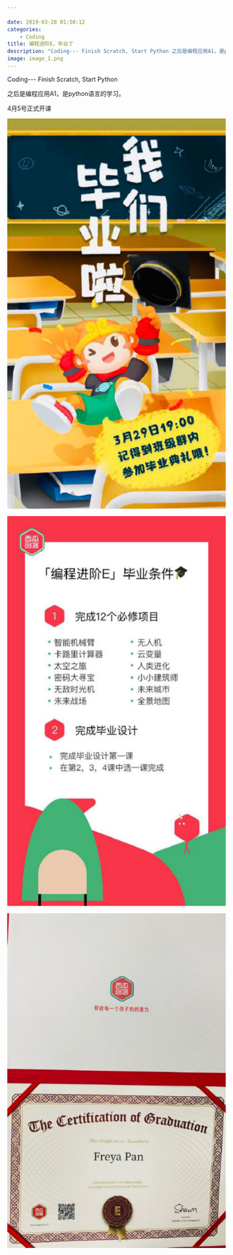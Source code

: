 ```yaml
---

date: 2019-03-28 01:50:12
categories:
    - Coding
title: 编程进阶E，毕业了
description: "Coding--- Finish Scratch, Start Python 之后是编程应用A1，是python语言的学习。 4月5号正式开课"
image: image_1.png
---
```


Coding--- Finish Scratch, Start Python

之后是编程应用A1，是python语言的学习。

4月5号正式开课

![](image_1.png)

![](image_2.png)

![](image_3.png)